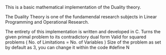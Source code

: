    This is a basic mathematical implementation of the Duality theory.
   
   The Duality Theory is one of the fundamendal research subjects in Linear Programming and Operational Research.
   
   The entirety of this implementation is written and developed in C. 
   Turns the given primal problem to its contradictory dual form
   Valid for squared problems ( No. of Limitations = No. of Variables )
   Size of the problem as set by default as 3, you can change it within the code #define N <Size>
